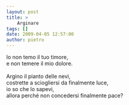 ```yaml
---
layout: post
title: >
    Arginare
tags: []
date: 2009-04-05 12:57:00
author: pietro
---
```

Io non temo il tuo timore,<br/>e non temere il mio dolore.<br/><br/>Argino il pianto delle nevi,<br/>costrette a sciogliersi da finalmente luce,<br/>io so che lo sapevi,<br/>allora perché non concedersi finalmente pace?
